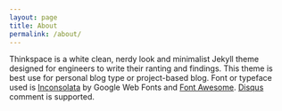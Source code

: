 ```yaml
---
layout: page
title: About
permalink: /about/
---
```


Thinkspace is a white clean, nerdy look and minimalist Jekyll theme designed for engineers to write their ranting and findings. This theme is best use for personal blog type or project-based blog. Font or typeface used is [Inconsolata](https://fonts.google.com/specimen/Inconsolata) by Google Web Fonts and [Font Awesome](http://fontawesome.io/). [Disqus](https://disqus.com/) comment is supported.
